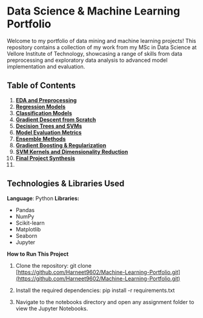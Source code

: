 # Data Science & Machine Learning Portfolio
Welcome to my portfolio of data mining and machine learning projects! This repository contains a collection of my work from my MSc in Data Science at Vellore Institute of Technology, showcasing a range of skills from data preprocessing and exploratory data analysis to advanced model implementation and evaluation.

## Table of Contents
1.  **[EDA and Preprocessing](./notebooks/01-EDA-and-Preprocessing/)**
2.  **[Regression Models](./notebooks/02-Regression-Models/)**
3.  **[Classification Models](./notebooks/03-Classification-Models/)**
4.  **[Gradient Descent from Scratch](./notebooks/04-Gradient-Descent/)**
5.  **[Decision Trees and SVMs](./notebooks/05-Decision-Trees-and-SVMs/)**
6.  **[Model Evaluation Metrics](./notebooks/06-Model-Evaluation-Metrics/)**
7.  **[Ensemble Methods](./notebooks/07-Ensemble-Methods/)**
8.  **[Gradient Boosting & Regularization](./notebooks/08-Gradient-Boosting-and-Regularization/)**
9.  **[SVM Kernels and Dimensionality Reduction](./notebooks/09-SVM-Kernels-and-PCA/)**
10. **[Final Project Synthesis](./notebooks/10-Final-Project-Synthesis/)**
11. 
## Technologies & Libraries Used
**Language**: Python
**Libraries:**
- Pandas
- NumPy
- Scikit-learn
- Matplotlib
- Seaborn
- Jupyter

**How to Run This Project**

1. Clone the repository:
git clone [https://github.com/Harneet9602/Machine-Learning-Portfolio.git](https://github.com/Harneet9602/Machine-Learning-Portfolio.git)

2. Install the required dependencies:
pip install -r requirements.txt

3. Navigate to the notebooks directory and open any assignment folder to view the Jupyter Notebooks.
